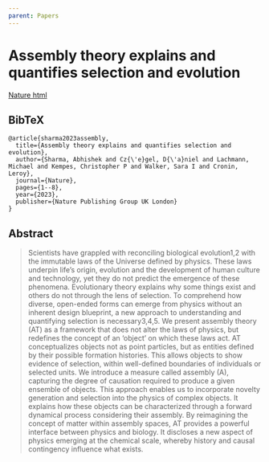 ```yaml
---
parent: Papers
---
```


# Assembly theory explains and quantifies selection and evolution

[Nature html](https://www.nature.com/articles/s41586-023-06600-9)

## BibTeX
```
@article{sharma2023assembly,
  title={Assembly theory explains and quantifies selection and evolution},
  author={Sharma, Abhishek and Cz{\'e}gel, D{\'a}niel and Lachmann, Michael and Kempes, Christopher P and Walker, Sara I and Cronin, Leroy},
  journal={Nature},
  pages={1--8},
  year={2023},
  publisher={Nature Publishing Group UK London}
}
```

## Abstract

> Scientists have grappled with reconciling biological evolution1,2 with the immutable laws of the Universe defined by physics. These laws underpin life’s origin, evolution and the development of human culture and technology, yet they do not predict the emergence of these phenomena. Evolutionary theory explains why some things exist and others do not through the lens of selection. To comprehend how diverse, open-ended forms can emerge from physics without an inherent design blueprint, a new approach to understanding and quantifying selection is necessary3,4,5. We present assembly theory (AT) as a framework that does not alter the laws of physics, but redefines the concept of an ‘object’ on which these laws act. AT conceptualizes objects not as point particles, but as entities defined by their possible formation histories. This allows objects to show evidence of selection, within well-defined boundaries of individuals or selected units. We introduce a measure called assembly (A), capturing the degree of causation required to produce a given ensemble of objects. This approach enables us to incorporate novelty generation and selection into the physics of complex objects. It explains how these objects can be characterized through a forward dynamical process considering their assembly. By reimagining the concept of matter within assembly spaces, AT provides a powerful interface between physics and biology. It discloses a new aspect of physics emerging at the chemical scale, whereby history and causal contingency influence what exists.